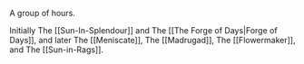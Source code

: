 A group of hours. 

Initially The [[Sun-In-Splendour]] and The [[The Forge of Days|Forge of Days]], and later The [[Meniscate]], The [[Madrugad]], The [[Flowermaker]], and The [[Sun-in-Rags]].